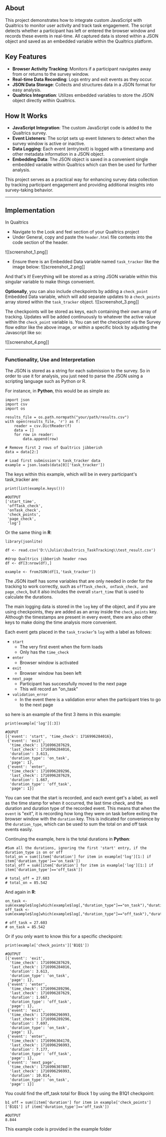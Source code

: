 ## About

This project demonstrates how to integrate custom JavaScript with Qualtrics to monitor user activity and track task engagement. The script detects whether a participant has left or entered the browser window and records these events in real-time. All captured data is stored within a JSON object and saved as an embedded variable within the Qualtrics platform.

## Key Features

- **Browser Activity Tracking**: Monitors if a participant navigates away from or returns to the survey window.
- **Real-time Data Recording**: Logs entry and exit events as they occur.
- **JSON Data Storage**: Collects and structures data in a JSON format for easy analysis.
- **Qualtrics Integration**: Utilizes embedded variables to store the JSON object directly within Qualtrics.

## How It Works

- **JavaScript Integration**: The custom JavaScript code is added to the Qualtrics survey.
- **Event Listeners**: The script sets up event listeners to detect when the survey window is active or inactive.
- **Data Logging**: Each event (entry/exit) is logged with a timestamp and other metadata information in a JSON object.
- **Embedding Data**: The JSON object is saved in a convenient single embedded variable within Qualtrics which can then be used for further analysis.

This project serves as a practical way for enhancing survey data collection by tracking participant engagement and providing additional insights into survey-taking behavior.

---
## Implementation

In Qualtrics
- Navigate to the Look and feel section of your Qualtrics project
- Under General, copy and paste the `header.html` file contents into the code section of the header.

![[screenshot_1.png]]

- Ensure there is an Embedded Data variable named `task_tracker` like the image below:
![[screenshot_2.png]]

And that's it! Everything will be stored as a string JSON variable within this singular variable to make things convenient.

**Optionally**, you can also include checkpoints by adding a `check_point` Embedded Data variable, which will add separate updates to a `check_points` array stored within the `task_tracker` object.
![[screenshot_3.png]]

The checkpoints will be stored as keys, each containing their own array of tracking. Updates will be added continuously to whatever the active value within the `check_point` variable is. You can set the checkpoint via the Survey flow editor like the above image, or within a specific block by adjusting the Javascript like so:

![[screenshot_4.png]]

---
### Functionality, Use and Interpretation

The JSON is stored as a string for each submission to the survey. So in order to use it for analysis, you just need to parse the JSON using a scripting language such as Python or R. 

For instance, in **Python**, this would be as simple as:

```
import json
import csv
import os

results_file = os.path.normpath("your/path/results.csv")
with open(results_file, 'r') as f:
    reader = csv.DictReader(f)
    data = []
    for row in reader:
        data.append(row)
        
# Remove first 2 rows of Qualtrics jibberish
data = data[2:]

# Load first submission's task_tracker data
example = json.loads(data[0]['task_tracker'])
```

The keys within this example, which will be in every participant's task_tracker are:
```
print(list(example.keys()))

#OUTPUT
['start_time',
 'offTask_check',
 'onTask_check',
 'check_points',
 'page_check',
 'log']
```

Or the same thing in **R**:
```
library(jsonlite)

df <- read.csv('D:\\Julia\\Qualtrics_TaskTracking\\test_result.csv')

#drop Qualtrics jibberish header rows
df <- df[3:nrow(df),]

example <- fromJSON(df[1,'task_tracker'])
```

The JSON itself has some variables that are only needed in order for the tracking to work correctly, such as `offTask_check, onTask_check, and page_check`, but it also includes the overall `start_time` that is used to calculate the durations. 

The main logging data is stored in the `log` key of the object, and if you are using checkpoints, they are added as an array inside the `check_points` key. Although the timestamps are present in every event, there are also other keys to make doing the time analysis more convenient. 

Each event gets placed in the `task_tracker`'s `log` with a label as follows:
- `start`
	- The very first event when the form loads
	- Only has the `time_check`
- `enter`
	- Browser window is activated
- `exit`
	- Browser window has been left
- `next_page`
	- Participant has successfully moved to the next page
	- This will record an "on_task"
- `validation_error`
	- In the event there is a validation error when the participant tries to go to the next page

so here is an example of the first 3 items in this example:
```
print(example['log'][:3])

#OUPUT
[{'event': 'start', 'time_check': 1716996284016},
 {'event': 'exit',
  'time_check': 1716996287629,
  'last_check': 1716996284016,
  'duration': 3.613,
  'duration_type': 'on_task',
  'page': 1},
 {'event': 'enter',
  'time_check': 1716996289296,
  'last_check': 1716996287629,
  'duration': 1.667,
  'duration_type': 'off_task',
  'page': 1}]
```

You can see that the start is recorded, and each event get's a label, as well as the time stamp for when it occurred, the last time check, and the duration and duration type of the recorded event. This means that when the `event` is "exit", it is recording how long they were on task before exiting the browser window with the `duration` key. This is indicated for convenience by the `duration_type`, which can be used to sum the total on and off task events easily.

Continuing the example, here is the total durations in **Python**:
```
#Sum all the durations, ignoring the first 'start' entry, if the duration_type is on or off
total_on = sum([item['duration'] for item in example['log'][1:] if item['duration_type']=='on_task'])
total_off = sum([item['duration'] for item in example['log'][1:] if item['duration_type']=='off_task'])

# total_off = 27.603
# total_on = 85.542
```

And again in **R**:
```
on_task <- sum(example$log[which(example$log[,"duration_type"]=="on_task"),"duration"])
off_task <- sum(example$log[which(example$log[,"duration_type"]=="off_task"),"duration"])

# off_task = 27.603
# on_task = 85.542
```

Or if you only want to know this for a specific checkpoint:
```
print(example['check_points']['B1Q1'])

#OUTPUT
[{'event': 'exit',
  'time_check': 1716996287629,
  'last_check': 1716996284016,
  'duration': 3.613,
  'duration_type': 'on_task',
  'page': 1},
 {'event': 'enter',
  'time_check': 1716996289296,
  'last_check': 1716996287629,
  'duration': 1.667,
  'duration_type': 'off_task',
  'page': 1},
 {'event': 'exit',
  'time_check': 1716996296993,
  'last_check': 1716996289296,
  'duration': 7.697,
  'duration_type': 'on_task',
  'page': 1},
 {'event': 'enter',
  'time_check': 1716996304170,
  'last_check': 1716996296993,
  'duration': 7.177,
  'duration_type': 'off_task',
  'page': 1},
 {'event': 'next_page',
  'time_check': 1716996307807,
  'last_check': 1716996296993,
  'duration': 10.814,
  'duration_type': 'on_task',
  'page': 1}]
```

You could find the off_task total for Block 1 by using the B1Q1 checkpoint:
```
b1_off = sum([item['duration'] for item in example['check_points']['B1Q1'] if item['duration_type']=='off_task'])

#OUTPUT
8.844
```

This example code is provided in the example folder
